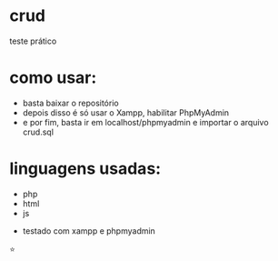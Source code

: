 # crud
teste prático

# como usar:
- basta baixar o repositório
- depois disso é só usar o Xampp, habilitar PhpMyAdmin
- e por fim, basta ir em localhost/phpmyadmin e importar o arquivo crud.sql


# linguagens usadas:
- php
- html
- js

* testado com xampp e phpmyadmin

⭐
